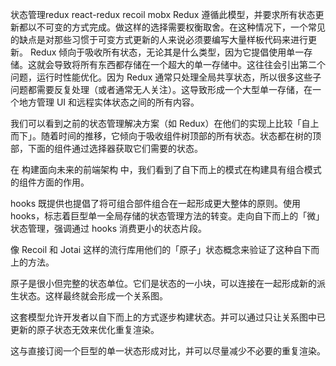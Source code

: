 <!-- https://zhuanlan.zhihu.com/p/541391922 -->
状态管理redux react-redux recoil mobx
Redux 遵循此模型，并要求所有状态更新都以不可变的方式完成。做这样的选择需要权衡取舍。在这种情况下，一个常见的缺点是对那些习惯于可变方式更新的人来说必须要编写大量样板代码来进行更新。
Redux 倾向于吸收所有状态，无论其是什么类型，因为它提倡使用单一存储。这就会导致将所有东西都存储在一个超大的单一存储中。这往往会引出第二个问题，运行时性能优化。因为 Redux 通常只处理全局共享状态，所以很多这些子问题都需要反复处理（或者通常无人关注）。这导致形成一个大型单一存储，在一个地方管理 UI 和远程实体状态之间的所有内容。


我们可以看到之前的状态管理解决方案（如 Redux）在他们的实现上比较「自上而下」。随着时间的推移，它倾向于吸收组件树顶部的所有状态。状态都在树的顶部，下面的组件通过选择器获取它们需要的状态。

在 构建面向未来的前端架构 中，我们看到了自下而上的模式在构建具有组合模式的组件方面的作用。

hooks 既提供也提倡了将可组合部件组合在一起形成更大整体的原则。使用 hooks，标志着巨型单一全局存储的状态管理方法的转变。走向自下而上的「微」状态管理，强调通过 hooks 消费更小的状态片段。

像 Recoil 和 Jotai 这样的流行库用他们的「原子」状态概念来验证了这种自下而上的方法。

原子是很小但完整的状态单位。它们是状态的一小块，可以连接在一起形成新的派生状态。这样最终就会形成一个关系图。

这套模型允许开发者以自下而上的方式逐步构建状态。并可以通过只让关系图中已更新的原子状态无效来优化重复渲染。

这与直接订阅一个巨型的单一状态形成对比，并可以尽量减少不必要的重复渲染。